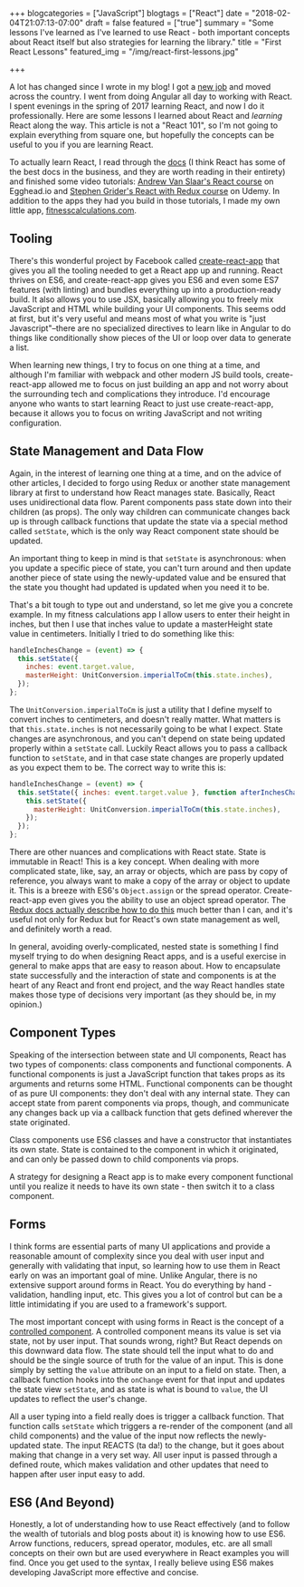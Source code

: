 +++
blogcategories = ["JavaScript"]
blogtags = ["React"]
date = "2018-02-04T21:07:13-07:00"
draft = false
featured = ["true"]
summary = "Some lessons I've learned as I've learned to use React - both important concepts about React itself but also strategies for learning the library."
title = "First React Lessons"
featured_img = "/img/react-first-lessons.jpg"

+++

A lot has changed since I wrote in my blog! I got a [new job](https://adhocteam.us/) and moved across the country. I went from doing Angular all day to working with React. I spent evenings in the spring of 2017 learning React, and now I do it professionally. Here are some lessons I learned about React and _learning_ React along the way. This article is not a "React 101", so I'm not going to explain everything from square one, but hopefully the concepts can be useful to you if you are learning React.

To actually learn React, I read through the [docs](https://facebook.github.io/react/docs/hello-world.html) (I think React has some of the best docs in the business, and they are worth reading in their entirety) and finished some video tutorials: [Andrew Van Slaar's React course](https://egghead.io/courses/build-your-first-production-quality-react-app) on Egghead.io and [Stephen Grider's React with Redux course](https://www.udemy.com/react-redux/) on Udemy. In addition to the apps they had you build in those tutorials, I made my own little app, [fitnesscalculations.com](http://fitnesscalculations.com).

## Tooling

There's this wonderful project by Facebook called [create-react-app](https://github.com/facebookincubator/create-react-app) that gives you all the tooling needed to get a React app up and running. React thrives on ES6, and create-react-app gives you ES6 and even some ES7 features (with linting) and bundles everything up into a production-ready build. It also allows you to use JSX, basically allowing you to freely mix JavaScript and HTML while building your UI components. This seems odd at first, but it's very useful and means most of what you write is "just Javascript"–there are no specialized directives to learn like in Angular to do things like conditionally show pieces of the UI or loop over data to generate a list.

When learning new things, I try to focus on one thing at a time, and although I'm familiar with webpack and other modern JS build tools, create-react-app allowed me to focus on just building an app and not worry about the surrounding tech and complications they introduce. I'd encourage anyone who wants to start learning React to just use create-react-app, because it allows you to focus on writing JavaScript and not writing configuration.

## State Management and Data Flow

Again, in the interest of learning one thing at a time, and on the advice of other articles, I decided to forgo using Redux or another state management library at first to understand how React manages state. Basically, React uses unidirectional data flow. Parent components pass state down into their children (as props). The only way children can communicate changes back up is through callback functions that update the state via a special method called `setState`, which is the only way React component state should be updated.

An important thing to keep in mind is that `setState` is asynchronous: when you update a specific piece of state, you can't turn around and then update another piece of state using the newly-updated value and be ensured that the state you thought had updated is updated when you need it to be.

That's a bit tough to type out and understand, so let me give you a concrete example. In my fitness calculations app I allow users to enter their height in inches, but then I use that inches value to update a masterHeight state value in centimeters. Initially I tried to do something like this:

```javascript
handleInchesChange = (event) => {
  this.setState({
    inches: event.target.value,
    masterHeight: UnitConversion.imperialToCm(this.state.inches),
  });
};
```

The `UnitConversion.imperialToCm` is just a utility that I define myself to convert inches to centimeters, and doesn't really matter. What matters is that `this.state.inches` is not necessarily going to be what I expect. State changes are asynchronous, and you can't depend on state being updated properly within a `setState` call. Luckily React allows you to pass a callback function to `setState`, and in that case state changes are properly updated as you expect them to be. The correct way to write this is:

```javascript
handleInchesChange = (event) => {
  this.setState({ inches: event.target.value }, function afterInchesChange() {
    this.setState({
      masterHeight: UnitConversion.imperialToCm(this.state.inches),
    });
  });
};
```

There are other nuances and complications with React state. State is immutable in React! This is a key concept. When dealing with more complicated state, like, say, an array or objects, which are pass by copy of reference, you always want to make a copy of the array or object to update it. This is a breeze with ES6's `Object.assign` or the spread operator. Create-react-app even gives you the ability to use an object spread operator. The [Redux docs actually describe how to do this](https://redux.js.org/docs/recipes/UsingObjectSpreadOperator.html) much better than I can, and it's useful not only for Redux but for React's own state management as well, and definitely worth a read.

In general, avoiding overly-complicated, nested state is something I find myself trying to do when designing React apps, and is a useful exercise in general to make apps that are easy to reason about. How to encapsulate state successfully and the interaction of state and components is at the heart of any React and front end project, and the way React handles state makes those type of decisions very important (as they should be, in my opinion.)

## Component Types

Speaking of the intersection between state and UI components, React has two types of components: class components and functional components. A functional components is just a JavaScript function that takes props as its arguments and returns some HTML. Functional components can be thought of as pure UI components: they don't deal with any internal state. They can accept state from parent components via props, though, and communicate any changes back up via a callback function that gets defined wherever the state originated.

Class components use ES6 classes and have a constructor that instantiates its own state. State is contained to the component in which it originated, and can only be passed down to child components via props.

A strategy for designing a React app is to make every component functional until you realize it needs to have its own state - then switch it to a class component.

## Forms

I think forms are essential parts of many UI applications and provide a reasonable amount of complexity since you deal with user input and generally with validating that input, so learning how to use them in React early on was an important goal of mine. Unlike Angular, there is no extensive support around forms in React. You do everything by hand - validation, handling input, etc. This gives you a lot of control but can be a little intimidating if you are used to a framework's support.

The most important concept with using forms in React is the concept of a [controlled component](https://reactjs.org/docs/forms.html#controlled-components). A controlled component means its value is set via state, not by user input. That sounds wrong, right? But React depends on this downward data flow. The state should tell the input what to do and should be the single source of truth for the value of an input. This is done simply by setting the `value` attribute on an input to a field on state. Then, a callback function hooks into the `onChange` event for that input and updates the state view `setState`, and as state is what is bound to `value`, the UI updates to reflect the user's change.

All a user typing into a field really does is trigger a callback function. That function calls `setState` which triggers a re-render of the component (and all child components) and the value of the input now reflects the newly-updated state. The input REACTS (ta da!) to the change, but it goes about making that change in a very set way. All user input is passed through a defined route, which makes validation and other updates that need to happen after user input easy to add.

## ES6 (And Beyond)

Honestly, a lot of understanding how to use React effectively (and to follow the wealth of tutorials and blog posts about it) is knowing how to use ES6. Arrow functions, reducers, spread operator, modules, etc. are all small concepts on their own but are used everywhere in React examples you will find. Once you get used to the syntax, I really believe using ES6 makes developing JavaScript more effective and concise.
